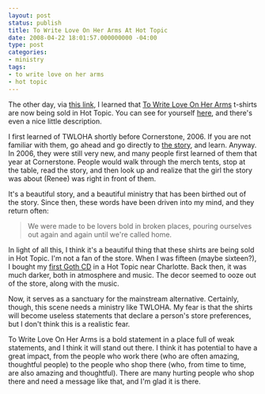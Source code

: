 ```yaml
---
layout: post
status: publish
title: To Write Love On Her Arms At Hot Topic
date: 2008-04-22 18:01:57.000000000 -04:00
type: post
categories:
- ministry
tags:
- to write love on her arms
- hot topic
---
```

The other day, via <a href="http://blog.myspace.com/index.cfm?fuseaction=blog.view&amp;friendID=61976377&amp;blogID=382687004">this link</a>, I learned that <a href="http://www.twloha.com/">To Write Love On Her Arms</a> t-shirts are now being sold in Hot Topic. You can see for yourself <a href="http://www.hottopic.com/hottopic/store/product.jsp?FOLDER%3C%3Efolder_id=2534374302028382&amp;PRODUCT%3C%3Eprd_id=845524442176304&amp;bmUID=1208781468993">here</a>, and there's even a nice little description.

I first learned of TWLOHA shortly before Cornerstone, 2006. If you are not familiar with them, go ahead and go directly to <a href="http://www.twloha.com/the_story.php">the story</a>, and learn. Anyway. In 2006, they were still very new, and many people first learned of them that year at Cornerstone. People would walk through the merch tents, stop at the table, read the story, and then look up and realize that the girl the story was about (Renee) was right in front of them.

It's a beautiful story, and a beautiful ministry that has been birthed out of the story. Since then, these words have been driven into my mind, and they return often:
<blockquote><p>We were made to be lovers bold in broken places, pouring ourselves out again and again until we're called home.</p></blockquote>
In light of all this, I think it's a beautiful thing that these shirts are being sold in Hot Topic. I'm not a fan of the store. When I was fifteen (maybe sixteen?), I bought my <a href="http://www.discogs.com/release/733012">first Goth CD</a> in a Hot Topic near Charlotte. Back then, it was much darker, both in atmosphere and music. The decor seemed to ooze out of the store, along with the music.

Now, it serves as a sanctuary for the mainstream alternative. Certainly, though, this scene needs a ministry like TWLOHA. My fear is that the shirts will become useless statements that declare a person's store preferences, but I don't think this is a realistic fear.

To Write Love On Her Arms is a bold statement in a place full of weak statements, and I think it will stand out there. I think it has potential to have a great impact, from the people who work there (who are often amazing, thoughtful people) to the people who shop there (who, from time to time, are also amazing and thoughtful). There are many hurting people who shop there and need a message like that, and I'm glad it is there.
